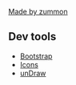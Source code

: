 [Made by zummon](https://zummon.page/)

## Dev tools

- [Bootstrap](https://getbootstrap.com/)
- [Icons](https://icons.getbootstrap.com/)
- [unDraw](https://undraw.co/)
